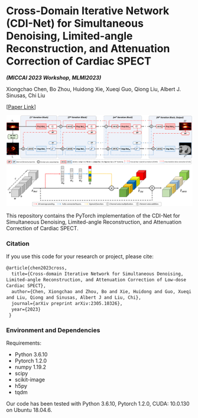 # Cross-Domain Iterative Network (CDI-Net) for Simultaneous Denoising, Limited-angle Reconstruction, and Attenuation Correction of Cardiac SPECT

**_(MICCAI 2023 Workshop, MLMI2023)_**

Xiongchao Chen, Bo Zhou, Huidong Xie, Xueqi Guo, Qiong Liu, Albert J. Sinusas, Chi Liu

[[Paper Link](https://arxiv.org/abs/2305.10326)]

![image](IMAGES/Fig1.png)
![image](IMAGES/Fig2.png)

This repository contains the PyTorch implementation of the CDI-Net for Simultaneous Denoising, Limited-angle Reconstruction, and Attenuation Correction of Cardiac SPECT.

### Citation
If you use this code for your research or project, please cite:

    @article{chen2023cross,
      title={Cross-domain Iterative Network for Simultaneous Denoising, Limited-angle Reconstruction, and Attenuation Correction of Low-dose Cardiac SPECT},
      author={Chen, Xiongchao and Zhou, Bo and Xie, Huidong and Guo, Xueqi and Liu, Qiong and Sinusas, Albert J and Liu, Chi},
      journal={arXiv preprint arXiv:2305.10326},
      year={2023}
     }


 ### Environment and Dependencies
 Requirements:
 * Python 3.6.10
 * Pytorch 1.2.0
 * numpy 1.19.2
 * scipy
 * scikit-image
 * h5py
 * tqdm

Our code has been tested with Python 3.6.10, Pytorch 1.2.0, CUDA: 10.0.130 on Ubuntu 18.04.6.

